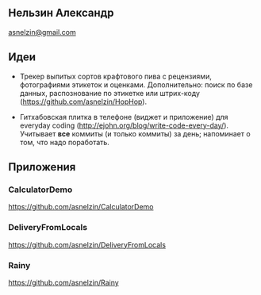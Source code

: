 ## Нельзин Александр
asnelzin@gmail.com

## Идеи

- Трекер выпитых сортов крафтового пива с рецензиями, фотографиями этикеток и оценками. Дополнительно: поиск по базе данных, распознование по этикетке или штрих-коду (https://github.com/asnelzin/HopHop).

- Гитхабовская плитка в телефоне (виджет и приложение) для everyday coding (http://ejohn.org/blog/write-code-every-day/). Учитывает __все__ коммиты (и только коммиты) за день; напоминает о том, что надо поработать.

## Приложения

### CalculatorDemo

https://github.com/asnelzin/CalculatorDemo

### DeliveryFromLocals

https://github.com/asnelzin/DeliveryFromLocals

### Rainy

https://github.com/asnelzin/Rainy
